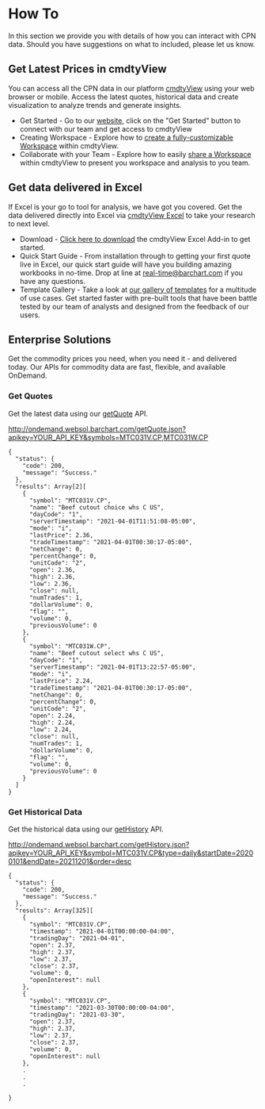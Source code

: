 # How To
In this section we provide you with details of how you can interact with CPN data.  Should you have suggestions on what to included, please let us know.

## Get Latest Prices in cmdtyView

You can access all the CPN data in our platform [cmdtyView](https://www.barchart.com/cmdty/trading/cmdtyview) using your web browser or mobile. Access the latest quotes, historical data and create visualization to analyze trends and generate insights. 

* Get Started - Go to our [website](https://www.barchart.com/cmdty/trading/cmdtyview), click on the "Get Started" button to connect with our team and get access to cmdtyView
* Creating Workspace - Explore how to [create a fully-customizable Workspace](https://www.barchart.com/cmdty/video/cmdtyview-creating-workspace) within cmdtyView.
* Collaborate with your Team - Explore how to easily [share a Workspace](https://www.barchart.com/cmdty/video/cmdtyview-sharing-workspace) within cmdtyView to present you workspace and analysis to you team.

## Get data delivered in Excel

If Excel is your go to tool for analysis, we have got you covered. Get the data delivered directly into Excel via [cmdtyView Excel](https://www.barchart.com/cmdty/trading/cmdtyview-excel) to take your research to next level.

* Download - [Click here to download](https://install.barchart.com/cmdty-excel/setup.exe) the cmdtyView Excel Add-in to get started.
* Quick Start Guide - From installation through to getting your first quote live in Excel, our quick start guide will have you building amazing workbooks in no-time. Drop at line at real-time@barchart.com if you have any questions.
* Template Gallery - Take a look at [our gallery of templates](https://barchartsolutions.atlassian.net/wiki/spaces/CUG/pages/393740347/Excel+Templates) for a multitude of use cases. Get started faster with pre-built tools that have been battle tested by our team of analysts and designed from the feedback of our users.


## Enterprise Solutions

Get the commodity prices you need, when you need it - and delivered today. Our APIs for commodity data are fast, flexible, and available OnDemand.

### Get Quotes
Get the latest data using our [getQuote](https://www.barchart.com/ondemand/api/getQuote) API.

http://ondemand.websol.barchart.com/getQuote.json?apikey=YOUR_API_KEY&symbols=MTC031V.CP,MTC031W.CP

```
{
  "status": {
    "code": 200,
    "message": "Success."
  },
  "results": Array[2][
    {
      "symbol": "MTC031V.CP",
      "name": "Beef cutout choice whs C US",
      "dayCode": "1",
      "serverTimestamp": "2021-04-01T11:51:08-05:00",
      "mode": "i",
      "lastPrice": 2.36,
      "tradeTimestamp": "2021-04-01T00:30:17-05:00",
      "netChange": 0,
      "percentChange": 0,
      "unitCode": "2",
      "open": 2.36,
      "high": 2.36,
      "low": 2.36,
      "close": null,
      "numTrades": 1,
      "dollarVolume": 0,
      "flag": "",
      "volume": 0,
      "previousVolume": 0
    },
    {
      "symbol": "MTC031W.CP",
      "name": "Beef cutout select whs C US",
      "dayCode": "1",
      "serverTimestamp": "2021-04-01T13:22:57-05:00",
      "mode": "i",
      "lastPrice": 2.24,
      "tradeTimestamp": "2021-04-01T00:30:17-05:00",
      "netChange": 0,
      "percentChange": 0,
      "unitCode": "2",
      "open": 2.24,
      "high": 2.24,
      "low": 2.24,
      "close": null,
      "numTrades": 1,
      "dollarVolume": 0,
      "flag": "",
      "volume": 0,
      "previousVolume": 0
    }
  ]
}
```
### Get Historical Data
Get the historical data using our [getHistory](https://www.barchart.com/ondemand/api/getHistory) API.

http://ondemand.websol.barchart.com/getHistory.json?apikey=YOUR_API_KEY&symbol=MTC031V.CP&type=daily&startDate=20200101&endDate=20211201&order=desc

```
{
  "status": {
    "code": 200,
    "message": "Success."
  },
  "results": Array[325][
    {
      "symbol": "MTC031V.CP",
      "timestamp": "2021-04-01T00:00:00-04:00",
      "tradingDay": "2021-04-01",
      "open": 2.37,
      "high": 2.37,
      "low": 2.37,
      "close": 2.37,
      "volume": 0,
      "openInterest": null
    },
    {
      "symbol": "MTC031V.CP",
      "timestamp": "2021-03-30T00:00:00-04:00",
      "tradingDay": "2021-03-30",
      "open": 2.37,
      "high": 2.37,
      "low": 2.37,
      "close": 2.37,
      "volume": 0,
      "openInterest": null
    },
    .
    .
    .

}
```

